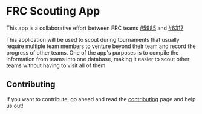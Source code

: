 <!DOCTYPE html>
<html>
  <body>
    <h1>FRC Scouting App</h1>
    <p>This app is a collaborative effort between FRC teams <a href="https://www.projectb.net.au/">#5985</a> and <a href="https://twitter.com/West_INSPIRE">#6317</a></p>
    <p>This application will be used to scout during tournaments that usually require multiple team members to venture beyond their team and record the progress of other teams. One of the app's purposes is to compile the information from teams into one database, making it easier to scout other teams without having to visit all of them.</p>
  </body>
  <h2>Contributing</h2>
  <p>If you want to contribute, go ahead and read the <a href="https://github.com/DisruptiveInnovation6317/CSP-Android/blob/master/CONTRIBUTING.md">contributing</a> page and help us out!</p>
</html>
